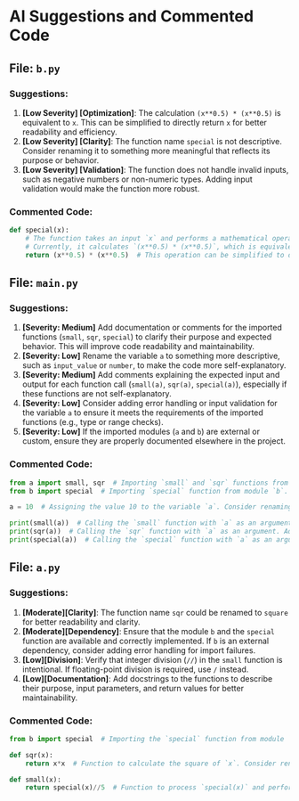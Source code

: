 # AI Suggestions and Commented Code

## File: `b.py`

### Suggestions:
1. **[Low Severity] [Optimization]**: The calculation `(x**0.5) * (x**0.5)` is equivalent to `x`. This can be simplified to directly return `x` for better readability and efficiency.
2. **[Low Severity] [Clarity]**: The function name `special` is not descriptive. Consider renaming it to something more meaningful that reflects its purpose or behavior.
3. **[Low Severity] [Validation]**: The function does not handle invalid inputs, such as negative numbers or non-numeric types. Adding input validation would make the function more robust.

### Commented Code:
```python
def special(x):  
    # The function takes an input `x` and performs a mathematical operation.  
    # Currently, it calculates `(x**0.5) * (x**0.5)`, which is equivalent to `x`.  
    return (x**0.5) * (x**0.5)  # This operation can be simplified to directly return `x`.
```


## File: `main.py`

### Suggestions:
1. **[Severity: Medium]** Add documentation or comments for the imported functions (`small`, `sqr`, `special`) to clarify their purpose and expected behavior. This will improve code readability and maintainability.
2. **[Severity: Low]** Rename the variable `a` to something more descriptive, such as `input_value` or `number`, to make the code more self-explanatory.
3. **[Severity: Medium]** Add comments explaining the expected input and output for each function call (`small(a)`, `sqr(a)`, `special(a)`), especially if these functions are not self-explanatory.
4. **[Severity: Low]** Consider adding error handling or input validation for the variable `a` to ensure it meets the requirements of the imported functions (e.g., type or range checks).
5. **[Severity: Low]** If the imported modules (`a` and `b`) are external or custom, ensure they are properly documented elsewhere in the project.

### Commented Code:
```python
from a import small, sqr  # Importing `small` and `sqr` functions from module `a`. Add documentation or comments to explain their functionality and purpose (e.g., are they mathematical operations?).
from b import special  # Importing `special` function from module `b`. Add documentation or comments to explain its functionality and purpose (e.g., is it a transformation or a special calculation?).

a = 10  # Assigning the value 10 to the variable `a`. Consider renaming this variable to something more descriptive, such as `input_value` or `number`.

print(small(a))  # Calling the `small` function with `a` as an argument. Add comments or documentation to explain what this function does (e.g., does it return the smallest value?) and its expected input/output.
print(sqr(a))  # Calling the `sqr` function with `a` as an argument. Add comments or documentation to explain what this function does (e.g., does it return the square of the input?) and its expected input/output.
print(special(a))  # Calling the `special` function with `a` as an argument. Add comments or documentation to explain what this function does (e.g., does it perform a special transformation?) and its expected input/output.
```


## File: `a.py`

### Suggestions:
1. **[Moderate][Clarity]**: The function name `sqr` could be renamed to `square` for better readability and clarity.
2. **[Moderate][Dependency]**: Ensure that the module `b` and the `special` function are available and correctly implemented. If `b` is an external dependency, consider adding error handling for import failures.
3. **[Low][Division]**: Verify that integer division (`//`) in the `small` function is intentional. If floating-point division is required, use `/` instead.
4. **[Low][Documentation]**: Add docstrings to the functions to describe their purpose, input parameters, and return values for better maintainability.

### Commented Code:
```python
from b import special  # Importing the `special` function from module `b`. Ensure `b` is available and correctly implemented.

def sqr(x):  
    return x*x  # Function to calculate the square of `x`. Consider renaming to `square` for clarity.

def small(x):  
    return special(x)//5  # Function to process `special(x)` and perform integer division by 5. Ensure integer division is intended.
```


